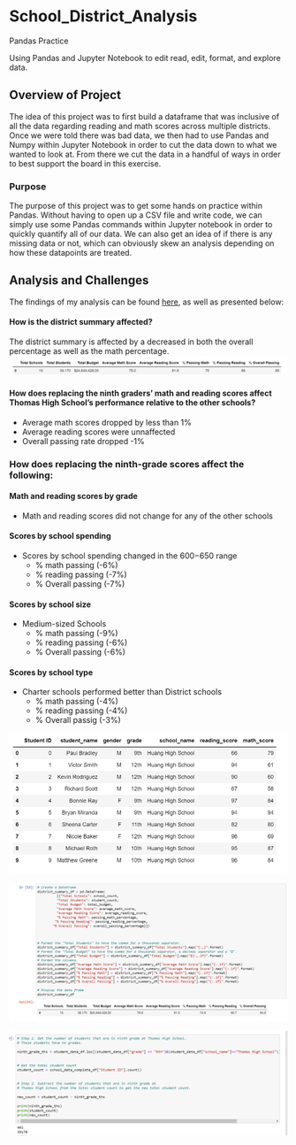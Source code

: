 # School_District_Analysis
Pandas Practice

Using Pandas and Jupyter Notebook to edit read, edit, format, and explore data.

## Overview of Project

The idea of this project was to first build a dataframe that was inclusive of all the data regarding reading and math scores across multiple districts. Once we were told there was bad data, we then had to use Pandas and Numpy within Jupyter Notebook in order to cut the data down to what we wanted to look at. From there we cut the data in a handful of ways in order to best support the board in this exercise.

### Purpose

The purpose of this project was to get some hands on practice within Pandas. Without having to open up a CSV file and write code, we can simply use some Pandas commands within Jupyter notebook in order to quickly quantify all of our data. We can also get an idea of if there is any missing data or not, which can obviously skew an analysis depending on how these datapoints are treated.

## Analysis and Challenges

The findings of my analysis can be found [here](https://github.com/jtspingler/School_District_Analysis), as well as presented below:

#### How is the district summary affected?

The district summary is affected by a decreased in both the overall percentage as well as the math percentage.
![This is an image](https://github.com/jtspingler/School_District_Analysis/blob/main/Resources/dist%20summ%201.PNG) 

#### How does replacing the ninth graders’ math and reading scores affect Thomas High School’s performance relative to the other schools?
* Average math scores dropped by less than 1%
* Average reading scores were unnaffected
* Overall passing rate dropped -1%

### How does replacing the ninth-grade scores affect the following:
#### Math and reading scores by grade
* Math and reading scores did not change for any of the other schools
#### Scores by school spending
* Scores by school spending changed in the $600-$650 range
   * % math passing (-6%)
   * % reading passing (-7%)
   * % Overall passing (-7%)
#### Scores by school size
* Medium-sized Schools
   * % math passing (-9%)
   * % reading passing (-6%)
   * % Overall passing (-6%)
#### Scores by school type
* Charter schools performed better than District schools
   * % math passing (-4%)
   * % reading passing (-4%)
   * % Overall passig (-3%)

![This is an image](https://github.com/jtspingler/School_District_Analysis/blob/main/Resources/df1.PNG) 

![This is an image](https://github.com/jtspingler/School_District_Analysis/blob/main/Resources/summary%20df.PNG) 

![This is an image](https://github.com/jtspingler/School_District_Analysis/blob/main/Resources/loc%20example.PNG) 
